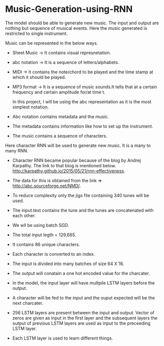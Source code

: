 # Music-Generation-using-RNN

The model should be able to generate new music. The input and output are nothing but sequence of musical events. Here the music generated  is restricted to single instrument.

Music can be represented in the below ways.
- Sheet Music -> It contains visual represnetation.
- abc notation -> It is a sequence of letters/alphabets.
- MIDI -> It contains the note/chord to be played and the time stamp at which it should be played.
- MP3 format -> It is a sequence of music sounds.It tells that at a certain frequency and certain amplitude for/at time t.

  In this project, I will be using the abc representation as it is the most simplest notation.
- Abc notation contains metadata and the music.
- The metadata contains information like how to set up the instrument.
- The music contains a sequence of characters.

Here character RNN will be used to generate new music. It is a many to many RNN.
- Character RNN became popular because of the blog by Andrej Karpathy. The link to that blog is mentioned below.
  http://karpathy.github.io/2015/05/21/rnn-effectiveness.
  
- The data for this is obtained from the link => http://abc.sourceforge.net/NMD/.
- To reduce complexity only the jigs file containing 340 tunes will be used.
- The input.text contains the tune and the tunes are concatenated with each other.
- We wll be using batch SGD.
- The total input legth = 129,665.
- It contains 86 unique characters.
- Each character is converted to an index.
- The input is divided into many batches of size 64 X 16.
- The output will conatain a one hot encoded value for the charcater.
- In the model, the input layer will have multpile LSTM layers before the output.
- A character will be fed to the input and the ouput expected will be the next charcater.
- 256 LSTM layers are present between the input and output. Vector of zeros are given as input in the first layer and the subsequent       layers the output of previous LSTM layers are used as input to the preceeding LSTM layer.
- Each LSTM layer is used to learn different things.
